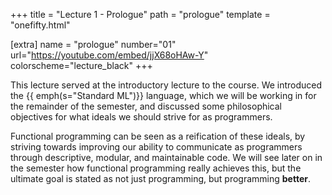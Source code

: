 +++
title = "Lecture 1 - Prologue"
path = "prologue"
template = "onefifty.html"

[extra]
name = "prologue"
number="01"
url="https://youtube.com/embed/jjX68oHAw-Y"
colorscheme="lecture_black"
+++

This lecture served at the introductory lecture to the course. We
introduced the {{ emph(s="Standard ML")}} language, which we will be working in
for the remainder of the semester, and discussed some philosophical
objectives for what ideals we should strive for as programmers.

Functional programming can be seen as a reification of these ideals,
by striving towards improving our ability to communicate as programmers
through descriptive, modular, and maintainable code. We will see later
on in the semester how functional programming really achieves this, but
the ultimate goal is stated as not just programming, but programming **better**.